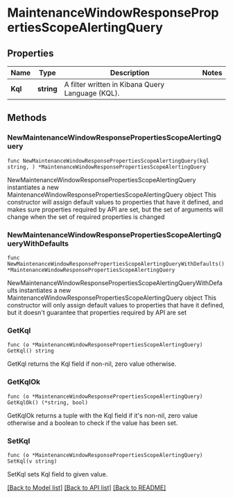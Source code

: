 # MaintenanceWindowResponsePropertiesScopeAlertingQuery

## Properties

Name | Type | Description | Notes
------------ | ------------- | ------------- | -------------
**Kql** | **string** | A filter written in Kibana Query Language (KQL). | 

## Methods

### NewMaintenanceWindowResponsePropertiesScopeAlertingQuery

`func NewMaintenanceWindowResponsePropertiesScopeAlertingQuery(kql string, ) *MaintenanceWindowResponsePropertiesScopeAlertingQuery`

NewMaintenanceWindowResponsePropertiesScopeAlertingQuery instantiates a new MaintenanceWindowResponsePropertiesScopeAlertingQuery object
This constructor will assign default values to properties that have it defined,
and makes sure properties required by API are set, but the set of arguments
will change when the set of required properties is changed

### NewMaintenanceWindowResponsePropertiesScopeAlertingQueryWithDefaults

`func NewMaintenanceWindowResponsePropertiesScopeAlertingQueryWithDefaults() *MaintenanceWindowResponsePropertiesScopeAlertingQuery`

NewMaintenanceWindowResponsePropertiesScopeAlertingQueryWithDefaults instantiates a new MaintenanceWindowResponsePropertiesScopeAlertingQuery object
This constructor will only assign default values to properties that have it defined,
but it doesn't guarantee that properties required by API are set

### GetKql

`func (o *MaintenanceWindowResponsePropertiesScopeAlertingQuery) GetKql() string`

GetKql returns the Kql field if non-nil, zero value otherwise.

### GetKqlOk

`func (o *MaintenanceWindowResponsePropertiesScopeAlertingQuery) GetKqlOk() (*string, bool)`

GetKqlOk returns a tuple with the Kql field if it's non-nil, zero value otherwise
and a boolean to check if the value has been set.

### SetKql

`func (o *MaintenanceWindowResponsePropertiesScopeAlertingQuery) SetKql(v string)`

SetKql sets Kql field to given value.



[[Back to Model list]](../README.md#documentation-for-models) [[Back to API list]](../README.md#documentation-for-api-endpoints) [[Back to README]](../README.md)


